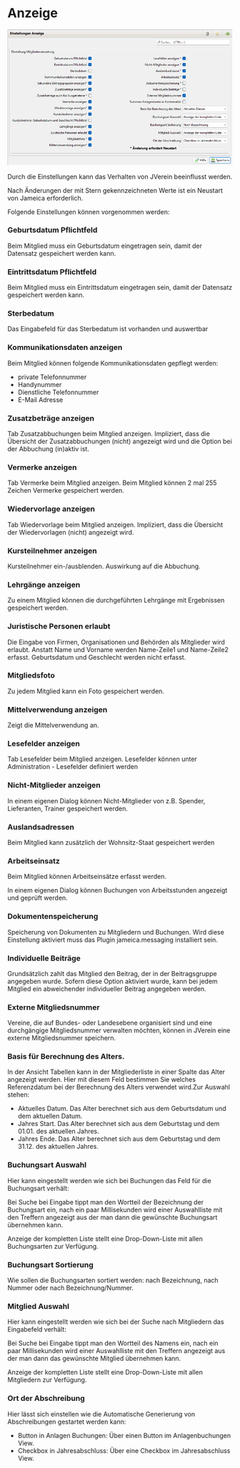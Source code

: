 # Anzeige

![](img/Anzeige.png)

Durch die Einstellungen kann das Verhalten von JVerein beeinflusst werden.

Nach Änderungen der mit Stern gekennzeichneten Werte ist ein Neustart von Jameica erforderlich.

Folgende Einstellungen können vorgenommen werden:

### Geburtsdatum Pflichtfeld

Beim Mitglied muss ein Geburtsdatum eingetragen sein, damit der Datensatz gespeichert werden kann.

### Eintrittsdatum Pflichtfeld

Beim Mitglied muss ein Eintrittsdatum eingetragen sein, damit der Datensatz gespeichert werden kann.

### Sterbedatum

Das Eingabefeld für das Sterbedatum ist vorhanden und auswertbar

### Kommunikationsdaten anzeigen

Beim Mitglied können folgende Kommunikationsdaten gepflegt werden:

* private Telefonnummer
* Handynummer
* Dienstliche Telefonnummer
* E-Mail Adresse

### Zusatzbeträge anzeigen

Tab Zusatzabbuchungen beim Mitglied anzeigen. Impliziert, dass die Übersicht der Zusatzabbuchungen (nicht) angezeigt wird und die Option bei der Abbuchung (in)aktiv ist.

### Vermerke anzeigen

Tab Vermerke beim Mitglied anzeigen. Beim Mitglied können 2 mal 255 Zeichen Vermerke gespeichert werden.

### Wiedervorlage anzeigen

Tab Wiedervorlage beim Mitglied anzeigen. Impliziert, dass die Übersicht der Wiedervorlagen (nicht) angezeigt wird.

### Kursteilnehmer anzeigen

Kursteilnehmer ein-/ausblenden. Auswirkung auf die Abbuchung.

### Lehrgänge anzeigen

Zu einem Mitglied können die durchgeführten Lehrgänge mit Ergebnissen gespeichert werden.

### Juristische Personen erlaubt

Die Eingabe von Firmen, Organisationen und Behörden als Mitglieder wird erlaubt. Anstatt Name und Vorname werden Name-Zeile1 und Name-Zeile2 erfasst. Geburtsdatum und Geschlecht werden nicht erfasst.

### Mitgliedsfoto

Zu jedem Mitglied kann ein Foto gespeichert werden.

### Mittelverwendung anzeigen

Zeigt die Mittelverwendung an.

### Lesefelder anzeigen

Tab Lesefelder beim Mitglied anzeigen. Lesefelder können unter Administration - Lesefelder definiert werden

### Nicht-Mitglieder anzeigen

In einem eigenen Dialog können Nicht-Mitglieder von z.B. Spender, Lieferanten, Trainer gespeichert werden.

### Auslandsadressen

Beim Mitglied kann zusätzlich der Wohnsitz-Staat gespeichert werden

### Arbeitseinsatz

Beim Mitglied können Arbeitseinsätze erfasst werden.

In einem eigenen Dialog können Buchungen von Arbeitsstunden angezeigt und geprüft werden.

### Dokumentenspeicherung

Speicherung von Dokumenten zu Mitgliedern und Buchungen. Wird diese Einstellung aktiviert muss das Plugin jameica.messaging installiert sein.

### Individuelle Beiträge

Grundsätzlich zahlt das Mitglied den Beitrag, der in der Beitragsgruppe angegeben wurde. Sofern diese Option aktiviert wurde, kann bei jedem Mitglied ein abweichender individueller Beitrag angegeben werden.

### Externe Mitgliedsnummer

Vereine, die auf Bundes- oder Landesebene organisiert sind und eine durchgängige Mitgliedsnummer verwalten möchten, können in JVerein eine externe Mitgliedsnummer speichern.

### Basis für Berechnung des Alters.

In der Ansicht Tabellen kann in der Mitgliederliste in einer Spalte das Alter angezeigt werden. Hier mit diesem Feld bestimmen Sie welches Referenzdatum bei der Berechnung des Alters verwendet wird.Zur Auswahl stehen:

* Aktuelles Datum. Das Alter berechnet sich aus dem Geburtsdatum und dem aktuellen Datum.
* Jahres Start. Das Alter berechnet sich aus dem Geburtstag und dem 01.01. des aktuellen Jahres.
* Jahres Ende. Das Alter berechnet sich aus dem Geburtstag und dem 31.12. des aktuellen Jahres.

### Buchungsart Auswahl

Hier kann eingestellt werden wie sich bei Buchungen das Feld für die Buchungsart verhält:

Bei Suche bei Eingabe tippt man den Wortteil der Bezeichnung der Buchungsart ein, nach ein paar Millisekunden wird einer Auswahlliste mit den Treffern angezeigt aus der man dann die gewünschte Buchungsart übernehmen kann.

Anzeige der kompletten Liste stellt eine Drop-Down-Liste mit allen Buchungsarten zur Verfügung.

### Buchungsart Sortierung

Wie sollen die Buchungsarten sortiert werden: nach Bezeichnung, nach Nummer oder nach Bezeichnung/Nummer.

### Mitglied Auswahl

Hier kann eingestellt werden wie sich bei der Suche nach Mitgliedern das Eingabefeld verhält:

Bei Suche bei Eingabe tippt man den Wortteil des Namens ein, nach ein paar Millisekunden wird einer Auswahlliste mit den Treffern angezeigt aus der man dann das gewünschte Mitglied übernehmen kann.

Anzeige der kompletten Liste stellt eine Drop-Down-Liste mit allen Mitgliedern zur Verfügung.

### Ort der Abschreibung

Hier lässt sich einstellen wie die Automatische Generierung von Abschreibungen gestartet werden kann:

* Button in Anlagen Buchungen: Über einen Button im Anlagenbuchungen View.
* Checkbox in Jahresabschluss: Über eine Checkbox im Jahresabschluss View.
